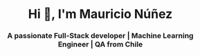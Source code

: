 <h1 align="center">Hi 👋, I'm Mauricio Núñez</h1>
<h3 align="center">A passionate Full-Stack developer | Machine Learning Engineer | QA from Chile</h3>
